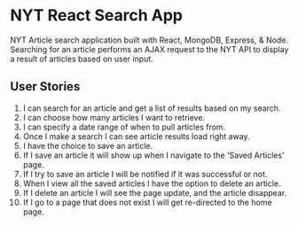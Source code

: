 # NYT React Search App

NYT Article search application built with React, MongoDB, Express, & Node. Searching for an article performs an AJAX request to the NYT API to display a result of articles based on user input.

## User Stories

1. I can search for an article and get a list of results based on my search.
2. I can choose how many articles I want to retrieve.
3. I can specify a date range of when to pull articles from.
4. Once I make a search I can see article results load right away.
5. I have the choice to save an article.
6. If I save an article it will show up when I navigate to the 'Saved Articles' page.
7. If I try to save an article I will be notified if it was successful or not.
8. When I view all the saved articles I have the option to delete an article.
9. If I delete an article I will see the page update, and the article disappear.
10. If I go to a page that does not exist I will get re-directed to the home page. 